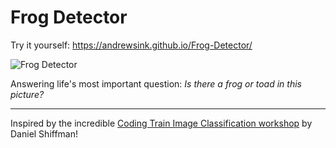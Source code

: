 # Frog Detector

Try it yourself: https://andrewsink.github.io/Frog-Detector/

![Frog Detector](https://github.com/user-attachments/assets/faaccc22-c604-4991-ae4a-af3d68c28cc0)

Answering life's most important question: *Is there a frog or toad in this picture?*  

---

Inspired by the incredible [Coding Train Image Classification workshop](https://thecodingtrain.com/tracks/ml5js-beginners-guide/ml5/1-classification/image-classification) by Daniel Shiffman!
